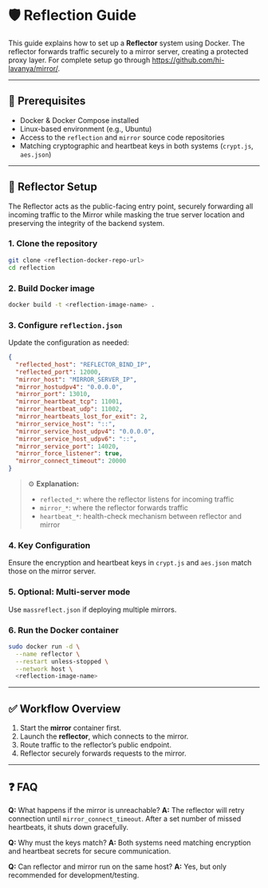 # 🛡️ Reflection Guide

This guide explains how to set up a **Reflector** system using Docker. The reflector forwards traffic securely to a mirror server, creating a protected proxy layer. For complete setup go through https://github.com/hi-lavanya/mirror/.

---

## 🔧 Prerequisites

* Docker & Docker Compose installed
* Linux-based environment (e.g., Ubuntu)
* Access to the `reflection` and `mirror` source code repositories
* Matching cryptographic and heartbeat keys in both systems (`crypt.js`, `aes.json`)

---

## 🚀 Reflector Setup

The Reflector acts as the public-facing entry point, securely forwarding all incoming traffic to the Mirror while masking the true server location and preserving the integrity of the backend system.


### 1. Clone the repository

```bash
git clone <reflection-docker-repo-url>
cd reflection
```

### 2. Build Docker image

```bash
docker build -t <reflection-image-name> .
```

### 3. Configure `reflection.json`

Update the configuration as needed:

```json
{
  "reflected_host": "REFLECTOR_BIND_IP",
  "reflected_port": 12000,
  "mirror_host": "MIRROR_SERVER_IP",
  "mirror_hostudpv4": "0.0.0.0",
  "mirror_port": 13010,
  "mirror_heartbeat_tcp": 11001,
  "mirror_heartbeat_udp": 11002,
  "mirror_heartbeats_lost_for_exit": 2,
  "mirror_service_host": "::",
  "mirror_service_host_udpv4": "0.0.0.0",
  "mirror_service_host_udpv6": "::",
  "mirror_service_port": 14020,
  "mirror_force_listener": true,
  "mirror_connect_timeout": 20000
}
```

> ⚙️ **Explanation:**
>
> * `reflected_*`: where the reflector listens for incoming traffic
> * `mirror_*`: where the reflector forwards traffic
> * `heartbeat_*`: health-check mechanism between reflector and mirror

### 4. Key Configuration

Ensure the encryption and heartbeat keys in `crypt.js` and `aes.json` match those on the mirror server.

### 5. Optional: Multi-server mode

Use `massreflect.json` if deploying multiple mirrors.

### 6. Run the Docker container

```bash
sudo docker run -d \
  --name reflector \
  --restart unless-stopped \
  --network host \
  <reflection-image-name>
```

---


## ✅ Workflow Overview

1. Start the **mirror** container first.
2. Launch the **reflector**, which connects to the mirror.
3. Route traffic to the reflector’s public endpoint.
4. Reflector securely forwards requests to the mirror.

---

## ❓ FAQ

**Q:** What happens if the mirror is unreachable?
**A:** The reflector will retry connection until `mirror_connect_timeout`. After a set number of missed heartbeats, it shuts down gracefully.

**Q:** Why must the keys match?
**A:** Both systems need matching encryption and heartbeat secrets for secure communication.

**Q:** Can reflector and mirror run on the same host?
**A:** Yes, but only recommended for development/testing.


